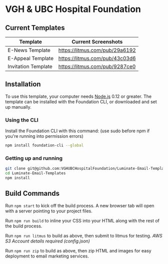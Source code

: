 # VGH & UBC Hospital Foundation

## Current Templates

Template | Current Screenshots
------------ | -------------
E-News Template | https://litmus.com/pub/29a6192
E-Appeal Template | https://litmus.com/pub/43c03d6
Invitation Template | https://litmus.com/pub/9287ce0

## Installation

To use this template, your computer needs [Node.js](https://nodejs.org/en/) 0.12 or greater. The template can be installed with the Foundation CLI, or downloaded and set up manually.

### Using the CLI

Install the Foundation CLI with this command: (use sudo before npm if you're running into permission errors)

```bash
npm install foundation-cli --global
```

### Getting up and running

```bash
git clone git@github.com:VGHUBCHospitalFoundation/Luminate-Email-Templates.git
cd Luminate-Email-Templates
npm install
```

## Build Commands

Run `npm start` to kick off the build process. A new browser tab will open with a server pointing to your project files.

Run `npm run build` to inline your CSS into your HTML along with the rest of the build process.

Run `npm run litmus` to build as above, then submit to litmus for testing. *AWS S3 Account details required (config.json)*

Run `npm run zip` to build as above, then zip HTML and images for easy deployment to email marketing services.
